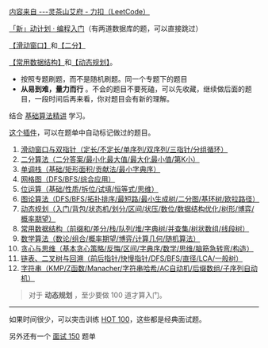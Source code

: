 [内容来自  ---灵茶山艾府 - 力扣（LeetCode）](https://leetcode.cn/u/endlesscheng/)

[「新」动计划 · 编程入门](https://leetcode.cn/studyplan/primers-list/)（有两道数据库的题，可以直接跳过）  

[【滑动窗口】](https://leetcode.cn/circle/discuss/0viNMK/)和[【二分】](https://leetcode.cn/circle/discuss/SqopEo/)     

[【常用数据结构】](https://leetcode.cn/circle/discuss/mOr1u6/)和[【动态规划】](https://leetcode.cn/circle/discuss/tXLS3i/)。

* 按照专题刷题，而不是随机刷题。同一个专题下的题目
* **从易到难，量力而行** 。不会的题目不要死磕，可以先收藏，继续做后面的题目，一段时间后再来看，你对题目会有新的理解。

结合 [基础算法精讲](https://leetcode.cn/link/?target=https://www.bilibili.com/video/BV1bP411c7oJ/) 学习。

 [这个插件](https://leetcode.cn/link/?target=https://cn-greasyfork.org/zh-CN/scripts/450890-leetcoderating-%E6%98%BE%E7%A4%BA%E5%8A%9B%E6%89%A3%E5%91%A8%E8%B5%9B%E9%9A%BE%E5%BA%A6%E5%88%86)，可以在题单中自动标记做过的题目。

1. [滑动窗口与双指针（定长/不定长/单序列/双序列/三指针/分组循环）](https://leetcode.cn/circle/discuss/0viNMK/)
2. [二分算法（二分答案/最小化最大值/最大化最小值/第K小）](https://leetcode.cn/circle/discuss/SqopEo/)
3. [单调栈（基础/矩形面积/贡献法/最小字典序）](https://leetcode.cn/circle/discuss/9oZFK9/)
4. [网格图（DFS/BFS/综合应用）](https://leetcode.cn/circle/discuss/YiXPXW/)
5. [位运算（基础/性质/拆位/试填/恒等式/思维）](https://leetcode.cn/circle/discuss/dHn9Vk/)
6. [图论算法（DFS/BFS/拓扑排序/最短路/最小生成树/二分图/基环树/欧拉路径）](https://leetcode.cn/circle/discuss/01LUak/)
7. [动态规划（入门/背包/状态机/划分/区间/状压/数位/数据结构优化/树形/博弈/概率期望）](https://leetcode.cn/circle/discuss/tXLS3i/)
8. [常用数据结构（前缀和/差分/栈/队列/堆/字典树/并查集/树状数组/线段树）](https://leetcode.cn/circle/discuss/mOr1u6/)
9. [数学算法（数论/组合/概率期望/博弈/计算几何/随机算法）](https://leetcode.cn/circle/discuss/IYT3ss/)
10. [贪心与思维（基本贪心策略/反悔/区间/字典序/数学/思维/脑筋急转弯/构造）](https://leetcode.cn/circle/discuss/g6KTKL/)
11. [链表、二叉树与回溯（前后指针/快慢指针/DFS/BFS/直径/LCA/一般树）](https://leetcode.cn/circle/discuss/K0n2gO/)
12. [字符串（KMP/Z函数/Manacher/字符串哈希/AC自动机/后缀数组/子序列自动机）](https://leetcode.cn/circle/discuss/SJFwQI/)

> 对于 **动态规划** ，至少要做 100 道才算入门。

---

如果时间很少，可以突击训练 [HOT 100](https://leetcode.cn/studyplan/top-100-liked/)，这些都是经典面试题。

另外还有一个 [面试 150](https://leetcode.cn/studyplan/top-interview-150/) 题单
